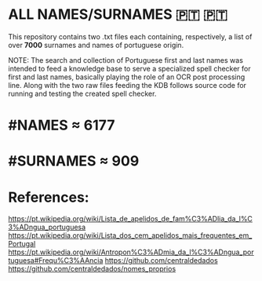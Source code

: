 # ALL NAMES/SURNAMES 🇵🇹 🇵🇹

This repository contains two .txt files each containing, respectively, a list of over **7000** surnames and names of portuguese origin.

NOTE:
The search and collection of Portuguese first and last names was intended to feed a knowledge base to serve a specialized spell checker for first and last names, basically playing the role of an OCR post processing line. Along with the two raw files feeding the KDB follows source code for running and testing the created spell checker.

# #NAMES ≈ 6177
# #SURNAMES ≈ 909

# References:
https://pt.wikipedia.org/wiki/Lista_de_apelidos_de_fam%C3%ADlia_da_l%C3%ADngua_portuguesa
https://pt.wikipedia.org/wiki/Lista_dos_cem_apelidos_mais_frequentes_em_Portugal
https://pt.wikipedia.org/wiki/Antropon%C3%ADmia_da_l%C3%ADngua_portuguesa#Frequ%C3%AAncia
https://github.com/centraldedados
https://github.com/centraldedados/nomes_proprios
